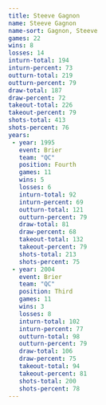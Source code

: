 ```yaml
---
title: Steeve Gagnon
name: Steeve Gagnon
name-sort: Gagnon, Steeve
games: 22
wins: 8
losses: 14
inturn-total: 194
inturn-percent: 73
outturn-total: 219
outturn-percent: 79
draw-total: 187
draw-percent: 72
takeout-total: 226
takeout-percent: 79
shots-total: 413
shots-percent: 76
years:
 - year: 1995
   event: Brier
   team: "QC"
   position: Fourth
   games: 11
   wins: 5
   losses: 6
   inturn-total: 92
   inturn-percent: 69
   outturn-total: 121
   outturn-percent: 79
   draw-total: 81
   draw-percent: 68
   takeout-total: 132
   takeout-percent: 79
   shots-total: 213
   shots-percent: 75
 - year: 2004
   event: Brier
   team: "QC"
   position: Third
   games: 11
   wins: 3
   losses: 8
   inturn-total: 102
   inturn-percent: 77
   outturn-total: 98
   outturn-percent: 79
   draw-total: 106
   draw-percent: 75
   takeout-total: 94
   takeout-percent: 81
   shots-total: 200
   shots-percent: 78
---
```

